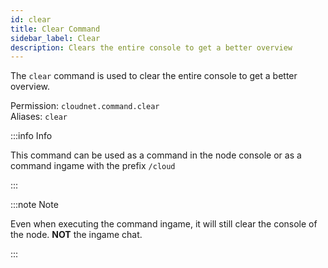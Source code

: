```yaml
---
id: clear
title: Clear Command
sidebar_label: Clear
description: Clears the entire console to get a better overview
---
```


The `clear` command is used to clear the entire console to get a better overview.

Permission: `cloudnet.command.clear`  
Aliases: `clear`

:::info Info

This command can be used as a command in the node console or as a command ingame with the prefix `/cloud`

:::

:::note Note

Even when executing the command ingame, it will still clear the console of the node. **NOT** the ingame chat.

:::